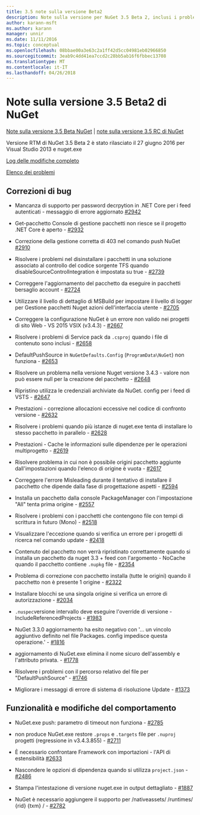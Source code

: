 ```yaml
---
title: 3.5 note sulla versione Beta2
description: Note sulla versione per NuGet 3.5 Beta 2, inclusi i problemi noti, correzioni di bug, le funzionalità aggiunte e dcr.
author: karann-msft
ms.author: karann
manager: unnir
ms.date: 11/11/2016
ms.topic: conceptual
ms.openlocfilehash: 08bbae00a3e63c2a1ff42d5cc04981eb02966850
ms.sourcegitcommit: 3eab9c4dd41ea7ccd2c28bb5ab16f6fbbec13708
ms.translationtype: MT
ms.contentlocale: it-IT
ms.lasthandoff: 04/26/2018
---
```

# <a name="nuget-35-beta2-release-notes"></a>Note sulla versione 3.5 Beta2 di NuGet

[Note sulla versione 3.5 Beta NuGet](../release-notes/nuget-3.5-Beta.md) | [note sulla versione 3.5 RC di NuGet](../release-notes/nuget-3.5-RC.md)

Versione RTM di NuGet 3.5 Beta 2 è stato rilasciato il 27 giugno 2016 per Visual Studio 2013 e nuget.exe

[Log delle modifiche completo](https://github.com/NuGet/NuGet.Client/compare/release-3.5.0-beta...release-3.5.0-beta2)

[Elenco dei problemi](https://github.com/Nuget/Home/issues?q=is%3Aissue+milestone%3A%223.5+Beta2%22+is%3Aclosed)

## <a name="bug-fixes"></a>Correzioni di bug

* Mancanza di supporto per password decrpytion in .NET Core per i feed autenticati - messaggio di errore aggiornato [#2942](https://github.com/NuGet/Home/issues/2942)

* Get-pacchetto Console di gestione pacchetti non riesce se il progetto .NET Core è aperto - [#2932](https://github.com/NuGet/Home/issues/2932)

* Correzione della gestione corretta di 403 nel comando push NuGet [#2910](https://github.com/NuGet/Home/issues/2910)

* Risolvere i problemi nel disinstallare i pacchetti in una soluzione associato al controllo del codice sorgente TFS quando disableSourceControlIntegration è impostata su true - [#2739](https://github.com/NuGet/Home/issues/2739)

* Correggere l'aggiornamento del pacchetto da eseguire in pacchetti bersaglio account - [#2724](https://github.com/NuGet/Home/issues/2724)

* Utilizzare il livello di dettaglio di MSBuild per impostare il livello di logger per Gestione pacchetti Nuget azioni dell'interfaccia utente - [#2705](https://github.com/NuGet/Home/issues/2705)

* Correggere la configurazione NuGet è un errore non valido nei progetti di sito Web - VS 2015 VSIX (v3.4.3) - [#2667](https://github.com/NuGet/Home/issues/2667)

* Risolvere i problemi di Service pack da `.csproj` quando i file di contenuto sono inclusi - [#2658](https://github.com/NuGet/Home/issues/2658)

* DefaultPushSource in `NuGetDefaults.Config` (`ProgramData\NuGet`) non funziona - [#2653](https://github.com/NuGet/Home/issues/2653)

* Risolvere un problema nella versione Nuget versione 3.4.3 - valore non può essere null per la creazione del pacchetto - [#2648](https://github.com/NuGet/Home/issues/2648)

* Ripristino utilizza le credenziali archiviate da NuGet. config per i feed di VSTS - [#2647](https://github.com/NuGet/Home/issues/2647)

* Prestazioni - correzione allocazioni eccessive nel codice di confronto versione - [#2632](https://github.com/NuGet/Home/issues/2632)

* Risolvere i problemi quando più istanze di nuget.exe tenta di installare lo stesso pacchetto in parallelo - [#2628](https://github.com/NuGet/Home/issues/2628)

* Prestazioni - Cache le informazioni sulle dipendenze per le operazioni multiprogetto - [#2619](https://github.com/NuGet/Home/issues/2619)

* Risolvere problema in cui non è possibile origini pacchetto aggiunte dall'impostazioni quando l'elenco di origine è vuota - [#2617](https://github.com/NuGet/Home/issues/2617)

* Correggere l'errore Misleading durante il tentativo di installare il pacchetto che dipende dalla fase di progettazione aspetti - [#2594](https://github.com/NuGet/Home/issues/2594)

* Installa un pacchetto dalla console PackageManager con l'impostazione "All" tenta prima origine - [#2557](https://github.com/NuGet/Home/issues/2557)

* Risolvere i problemi con i pacchetti che contengono file con tempi di scrittura in futuro (Mono) - [#2518](https://github.com/NuGet/Home/issues/2518)

* Visualizzare l'eccezione quando si verifica un errore per i progetti di ricerca nel comando update - [#2418](https://github.com/NuGet/Home/issues/2418)

* Contenuto del pacchetto non verrà ripristinato correttamente quando si installa un pacchetto da nuget 3.3 + feed con l'argomento - NoCache quando il pacchetto contiene `.nupkg` file - [#2354](https://github.com/NuGet/Home/issues/2354)

* Problema di correzione con pacchetto installa (tutte le origini) quando il pacchetto non è presente 1 origine - [#2322](https://github.com/NuGet/Home/issues/2322)

* Installare blocchi se una singola origine si verifica un errore di autorizzazione - [#2034](https://github.com/NuGet/Home/issues/2034)

* `.nuspec`versione intervallo deve eseguire l'override di versione - IncludeReferencedProjects - [#1983](https://github.com/NuGet/Home/issues/1983)

* NuGet 3.3.0 aggiornamento ha esito negativo con '... un vincolo aggiuntivo definito nel file Packages. config impedisce questa operazione.' - [#1816](https://github.com/NuGet/Home/issues/1816)

* aggiornamento di NuGet.exe elimina il nome sicuro dell'assembly e l'attributo privata. - [#1778](https://github.com/NuGet/Home/issues/1778)

* Risolvere i problemi con il percorso relativo del file per "DefaultPushSource" - [#1746](https://github.com/NuGet/Home/issues/1746)

* Migliorare i messaggi di errore di sistema di risoluzione Update - [#1373](https://github.com/NuGet/Home/issues/1373)

## <a name="features-and-behavior-changes"></a>Funzionalità e modifiche del comportamento

* NuGet.exe push: parametro di timeout non funziona - [#2785](https://github.com/NuGet/Home/issues/2785)

* non produce NuGet.exe restore `.props` e `.targets` file per `.nuproj` progetti (regressione in v3.4.3.855) - [#2711](https://github.com/NuGet/Home/issues/2711)

* È necessario confrontare Framework con importazioni - l'API di estensibilità [#2633](https://github.com/NuGet/Home/issues/2633)

* Nascondere le opzioni di dipendenza quando si utilizza `project.json`  -  [#2486](https://github.com/NuGet/Home/issues/2486)

* Stampa l'intestazione di versione nuget.exe in output dettagliato - [#1887](https://github.com/NuGet/Home/issues/1887)

* NuGet è necessario aggiungere il supporto per /nativeassets/ /runtimes/ {rid} {txm} / - [#2782](https://github.com/NuGet/Home/issues/2782)